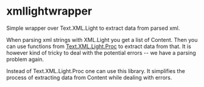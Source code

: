 xmllightwrapper
===============

Simple wrapper over Text.XML.Light to extract data from parsed xml.

When parsing xml strings with XML.Light you get a list of Content. Then you can use functions from [Text.XML.Light.Proc](http://hackage.haskell.org/package/xml-1.3.13/docs/Text-XML-Light-Proc.html) to extract data from that. It is however kind of tricky to deal with the potential errors -- we have a parsing problem again.

Instead of Text.XML.Light.Proc one can use this library. It simplifies the process of extracting data from Content while dealing with errors.
